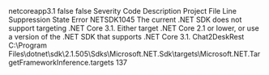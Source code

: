<Project Sdk="Microsoft.NET.Sdk.Web">

 <PropertyGroup>
    <TargetFramework>netcoreapp3.1</TargetFramework>
   <RunAnalyzersDuringBuild>false</RunAnalyzersDuringBuild>
   <RunAnalyzersDuringLiveAnalysis>false</RunAnalyzersDuringLiveAnalysis>
 </PropertyGroup>

 <PropertyGroup Condition="'$(Configuration)|$(Platform)'=='Debug|AnyCPU'">
   <DefineConstants />
 </PropertyGroup>

 <ItemGroup>
   <Compile Remove="Controllers\WeatherForecastController.cs" />
   <Compile Remove="WeatherForecast.cs" />
 </ItemGroup>
</Project>
Severity    Code    Description    Project    File    Line    Suppression State
Error    NETSDK1045    The current .NET SDK does not support targeting .NET Core 3.1.  Either target .NET Core 2.1 or lower, or use a version of the .NET SDK that supports .NET Core 3.1.    Chat2DeskRest    C:\Program Files\dotnet\sdk\2.1.505\Sdks\Microsoft.NET.Sdk\targets\Microsoft.NET.TargetFrameworkInference.targets    137
